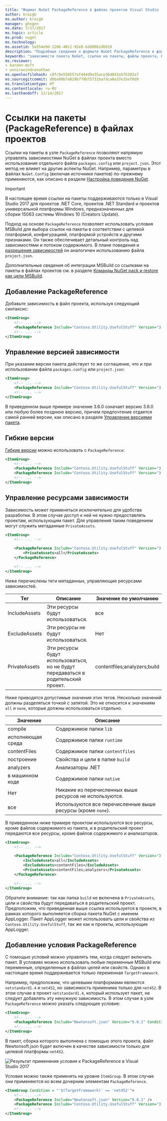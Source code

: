```yaml
---
title: "Формат NuGet PackageReference в файлах проектов Visual Studio | Документы Майкрософт"
author: kraigb
ms.author: kraigb
manager: ghogen
ms.date: 7/17/2017
ms.topic: article
ms.prod: nuget
ms.technology: 
ms.assetid: 5a554e9d-1266-48c2-92e8-6dd00b1d6810
description: "Подробные сведения о формате NuGet PackageReference в файлах проектов, который поддерживается в NuGet 4.0 и более поздних версиях и в Visual Studio 2017"
keywords: "зависимости пакета NuGet, ссылки на пакеты, файлы проекта, PackageReference, packages.config, project.json, VS2017, Visual Studio 2017, NuGet 4"
ms.reviewer:
- karann-msft
- unniravindranathan
ms.openlocfilehash: c8fc9e558557af444d9a35ace36d043a5f6382a7
ms.sourcegitcommit: d0ba99bfe019b779b75731bafdca8a37e35ef0d9
ms.translationtype: HT
ms.contentlocale: ru-RU
ms.lasthandoff: 12/14/2017
---
```

# <a name="package-references-packagereference-in-project-files"></a>Ссылки на пакеты (PackageReference) в файлах проектов

Ссылки на пакеты в узле `PackageReference` позволяют напрямую управлять зависимостями NuGet в файлах проекта вместо использования отдельного файла `packages.config` или `project.json`. Этот метод не влияет на другие аспекты NuGet. Например, параметры в файлах `NuGet.Config` (включая источники пакетов) по-прежнему применяются, как описано в разделе [Настройка поведения NuGet](Configuring-NuGet-Behavior.md).

> [!Important]
> В настоящее время ссылки на пакеты поддерживаются только в Visual Studio 2017 для проектов .NET Core, проектов .NET Standard и проектов универсальной платформы Windows, предназначенных для сборки 15063 системы Windows 10 (Creators Update).

Подход на основе `PackageReference` позволяет использовать условия MSBuild для выбора ссылок на пакеты в соответствии с целевой платформой, конфигурацией, платформой устройств и другими признаками. Он также обеспечивает детальный контроль над зависимостями и потоком содержимого. В плане поведения и [разрешения зависимостей](Dependency-Resolution.md) он аналогичен использованию файла `project.json`.

Дополнительные сведения об интеграции MSBuild со ссылками на пакеты в файлах проектов см. в разделе [Команды NuGet pack и restore как цели MSBuild](../schema/msbuild-targets.md).

## <a name="adding-a-packagereference"></a>Добавление PackageReference

Добавьте зависимость в файл проекта, используя следующий синтаксис:

```xml
<ItemGroup>
    <!-- ... -->
    <PackageReference Include="Contoso.Utility.UsefulStuff" Version="3.6.0" />    
    <!-- ... -->
</ItemGroup>
```

## <a name="controlling-dependency-version"></a>Управление версией зависимости

При указании версии пакета действует то же соглашение, что и при использовании файла `packages.config` или `project.json`:

```xml
<ItemGroup>
    <!-- ... -->
    <PackageReference Include="Contoso.Utility.UsefulStuff" Version="3.6.0" />
    <!-- ... -->
</ItemGroup>
```

В приведенном выше примере значение 3.6.0 означает версию 3.6.0 или любую более позднюю версию, причем предпочтение отдается самой ранней версии, как описано в разделе [Управление версиями пакета](../reference/package-versioning.md#version-ranges-and-wildcards).

## <a name="floating-versions"></a>Гибкие версии

[Гибкие версии](../consume-packages/dependency-resolution.md#floating-versions) можно использовать с `PackageReference`:

```xml
<ItemGroup>
    <!-- ... -->
    <PackageReference Include="Contoso.Utility.UsefulStuff" Version="3.6.*" />
    <PackageReference Include="Contoso.Utility.UsefulStuff" Version="3.6.0-beta*" />
    <!-- ... -->
</ItemGroup>
```

## <a name="controlling-dependency-assets"></a>Управление ресурсами зависимости

Зависимость может применяться исключительно для удобства разработки. В этом случае доступ к ней не нужно предоставлять проектам, использующим пакет. Для управления таким поведением могут служить метаданные `PrivateAssets`.

```xml
<ItemGroup>
    <!-- ... -->

    <PackageReference Include="Contoso.Utility.UsefulStuff" Version="3.6.0">
        <PrivateAssets>all</PrivateAssets>
    </PackageReference>

    <!-- ... -->
</ItemGroup>
```

Ниже перечислены теги метаданных, управляющие ресурсами зависимостей.

| Тег | Описание | Значение по умолчанию |
| --- | --- | --- |
| IncludeAssets | Эти ресурсы будут использоваться. | все |
| ExcludeAssets | Эти ресурсы не будут использоваться. | Нет | 
| PrivateAssets | Эти ресурсы будут использоваться, но не будут передаваться в родительский проект. | contentfiles;analyzers;build |


Ниже приводятся допустимые значения этих тегов. Несколько значений должны разделяться точкой с запятой. Это не относится к значениям `all` и `none`, которые должны использоваться отдельно.

| Значение | Описание |
| --- | ---
| compile | Содержимое папки `lib` |
| исполняющая среда | Содержимое папки `runtime` |
| contentFiles | Содержимое папки `contentfiles` |
| построение | Свойства и цели в папке `build` |
| analyzers | Анализаторы .NET |
| в машинном коде | Содержимое папки `native` |
| Нет | Никакие из перечисленных выше ресурсов не используются. |
| все | Используются все перечисленные выше ресурсы (кроме `none`). |

В приведенном ниже примере проектом используются все ресурсы, кроме файлов содержимого из пакета, и в родительский проект передаются все ресурсы, кроме файлов содержимого и анализаторов.

```xml
<ItemGroup>
    <!-- ... -->

    <PackageReference Include="Contoso.Utility.UsefulStuff" Version="3.6.0">
        <IncludeAssets>all</IncludeAssets>
        <ExcludeAssets>contentFiles</ExcludeAssets>
        <PrivateAssets>contentFiles;analyzers</PrivateAssets>
    </PackageReference>

    <!-- ... -->
</ItemGroup>
```

Обратите внимание: так как папка `build` не включена в `PrivateAssets`, цели и свойства *будут* передаваться в родительский проект. Предположим, что приведенная выше ссылка используется в проекте, в рамках которого выполняется сборка пакета NuGet с именем AppLogger. Пакет AppLogger может использовать цели и свойства из `Contoso.Utility.UsefulStuff`, так же как и проекты, использующие AppLogger.

## <a name="adding-a-packagereference-condition"></a>Добавление условия PackageReference

С помощью условий можно управлять тем, когда следует включать пакет. В условиях можно использовать любые переменные MSBuild или переменные, определенные в файлах целей или свойств. Однако в настоящее время поддерживается только переменная `TargetFramework`.

Например, предположим, что целевыми платформами являются `netstandard1.4` и `net452`, но зависимость применима только для `net452`. В этом случае в проект `netstandard1.4`, который использует пакет, не следует добавлять эту ненужную зависимость. В этом случае в узле `PackageReference` можно указать следующее условие:

```xml
<ItemGroup>
    <!-- ... -->
    <PackageReference Include="Newtonsoft.json" Version="9.0.1" Condition="'$(TargetFramework)' == 'net452'" />    
    <!-- ... -->
</ItemGroup>
```

В пакет, сборка которого выполнена с помощью этого проекта, файл Newtonsoft.json будет включен в качестве зависимости только для целевой платформы `net452`.

![Результат применения условия к PackageReference в Visual Studio 2017](media/PackageReference-Condition.png)

Условия можно также применять на уровне `ItemGroup`. В этом случае они применяются ко всем дочерним элементам `PackageReference`.

```xml
<ItemGroup Condition = "'$(TargetFramework)' == 'net452'">
    <!-- ... -->
    <PackageReference Include="Newtonsoft.json" Version="9.0.1" />
    <PackageReference Include="Contoso.Utility.UsefulStuff" Version="3.6.0" />
    <!-- ... -->
</ItemGroup>
```
